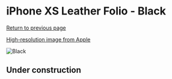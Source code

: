 # iPhone XS Leather Folio - Black

[Return to previous page](/iphone_x)

[High-resolution image from Apple](https://store.storeimages.cdn-apple.com/8756/as-images.apple.com/is/MRX22?wid=4500&hei=4500&fmt=png)

<div style="width: 500px"><img src="/everyphone/MRX22.png" alt="Black"></div>

## Under construction
